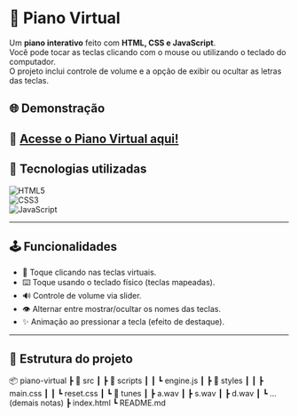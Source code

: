 # 🎹 Piano Virtual

Um **piano interativo** feito com **HTML, CSS e JavaScript**.  
Você pode tocar as teclas clicando com o mouse ou utilizando o teclado do computador.  
O projeto inclui controle de volume e a opção de exibir ou ocultar as letras das teclas.

## 🌐 Demonstração
🎹 [Acesse o Piano Virtual aqui!](https://maxhumberto.github.io/projetoPianoVirutal/)
---

## 🚀 Tecnologias utilizadas
![HTML5](https://img.shields.io/badge/HTML5-E34F26?style=for-the-badge&logo=html5&logoColor=white)  
![CSS3](https://img.shields.io/badge/CSS3-1572B6?style=for-the-badge&logo=css3&logoColor=white)  
![JavaScript](https://img.shields.io/badge/JavaScript-F7DF1E?style=for-the-badge&logo=javascript&logoColor=black)  

---

## 🕹️ Funcionalidades
- 🎵 Toque clicando nas teclas virtuais.  
- ⌨️ Toque usando o teclado físico (teclas mapeadas).  
- 🔊 Controle de volume via slider.  
- 👁️ Alternar entre mostrar/ocultar os nomes das teclas.  
- ✨ Animação ao pressionar a tecla (efeito de destaque).  

---

## 📂 Estrutura do projeto
📦 piano-virtual
┣ 📂 src
┃ ┣ 📂 scripts
┃ ┃ ┗ engine.js
┃ ┣ 📂 styles
┃ ┃ ┣ main.css
┃ ┃ ┗ reset.css
┃ ┗ 📂 tunes
┃ ┣ a.wav
┃ ┣ s.wav
┃ ┣ d.wav
┃ ┗ ... (demais notas)
┣ index.html
┗ README.md
